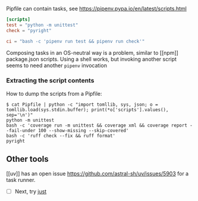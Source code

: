 Pipfile can contain tasks, see https://pipenv.pypa.io/en/latest/scripts.html

```toml
[scripts]
test = "python -m unittest"
check = "pyright"

ci = "bash -c 'pipenv run test && pipenv run check'"
```

Composing tasks in an OS-neutral way is a problem, similar to [[npm]] package.json scripts.
Using a shell works, but invoking another script seems to need another `pipenv` invocation
### Extracting the script contents
How to dump the scripts from a Pipfile: 

```
$ cat Pipfile | python -c "import tomllib, sys, json; o = tomllib.load(sys.stdin.buffer); print(*o['scripts'].values(), sep='\n')"
python -m unittest
bash -c 'coverage run -m unittest && coverage xml && coverage report --fail-under 100 --show-missing --skip-covered'
bash -c 'ruff check --fix && ruff format'
pyright
```

## Other tools
[[uv]] has an open issue https://github.com/astral-sh/uv/issues/5903 for a task runner.

- [ ] Next, try [just](https://github.com/casey/just)